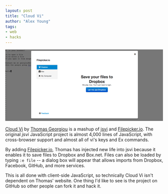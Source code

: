 ```yaml
---
layout: post
title: "Cloud Vi"
author: "Alex Young"
tags:
- web
- hacks
---
```


![Cloud Vi](/images/posts/cloudvi.png)

[Cloud Vi](http://mit.edu/~georgiou/www/vi/) by [Thomas Georgiou](https://twitter.com/#!/tagx) is a mashup of [jsvi](http://gpl.internetconnection.net/vi/) and [Filepicker.io](https://www.filepicker.io/).  The original _jsvi_ JavaScript project is almost 4,000 lines of JavaScript, with cross-browser support and almost all of vi's keys and Ex commands.

By adding [Filepicker.io](https://www.filepicker.io/), Thomas has injected new life into jsvi because it enables it to save files to Dropbox and Box.net.  Files can also be loaded by typing `:e file` -- a dialog box will appear that allows imports from Dropbox, Facebook, GitHub, and more services.

This is all done with client-side JavaScript, so technically Cloud Vi isn't dependent on Thomas' website.  One thing I'd like to see is the project on GitHub so other people can fork it and hack it.
